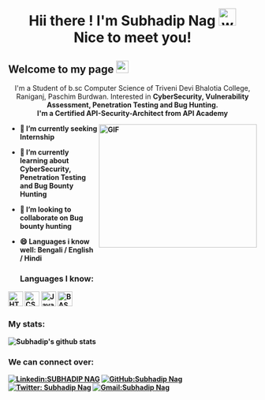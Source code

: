 <h1 align="center">Hii there ! I'm Subhadip Nag <img alt="wave" src="https://emojis.slackmojis.com/emojis/images/1626363216/47507/pepe-hacker.gif?1626363216" width="35"> <br> Nice to meet you!</h1>

<h2>Welcome to my page <img src="https://emojis.slackmojis.com/emojis/images/1497901371/2453/alert.gif?1497901371" width="25" /></h2>

<p align="center">I'm a Student of b.sc Computer Science of Triveni Devi Bhalotia College, Raniganj, Paschim Burdwan. Interested in <b>CyberSecurity, Vulnerability Assessment,  Penetration Testing and Bug Hunting.<br><strong>I'm a Certified API-Security-Architect from API Academy</strong></p>
  <img alt="GIF" src="https://media2.giphy.com/media/i4MAH84pqe2m2aVojc/200w.webp?cid=ecf05e474h58w774fu2kndwd3jfsgfomdznvo32lxyrukpbj&rid=200w.webp&ct=g" style="max-width:100%;" width="320" height="250" align="right">
  
  - 🔭 I’m currently seeking Internship
- 🌱 I’m currently learning about CyberSecurity, Penetration Testing and Bug Bounty Hunting
- 👯 I’m looking to collaborate on Bug bounty hunting
- 😄 Languages i know well: Bengali / English / Hindi
  
  <h3>Languages I know:</h3>
  
 <img alt="HTML5" src="https://img.shields.io/badge/html5%20-%23E34F26.svg?&style=for-the-badge&logo=html5&logoColor=white" height="30"> <img alt="CSS3" src="https://img.shields.io/badge/css3%20-%231572B6.svg?&style=for-the-badge&logo=css3&logoColor=white" height="30"> <img alt="Javascript" src="https://img.shields.io/badge/-Javascript-000?style=for-the-badge&logo=javascript" height="30"> <img alt="BASH" src="https://img.shields.io/badge/BASH%20-%23E34F26.svg?&style=for-the-badge&logo=bash5&logoColor=black" height="30">

<h3>My stats:</h3>

![Subhadip's github stats](https://github-readme-stats.vercel.app/api?username=SubhadipNag&show_icons=true&count_private=true&theme=tokyonight)

<h3>We can connect over:</h3>

[![Linkedin:SUBHADIP NAG](https://img.shields.io/badge/LinkedIn-SubhadipNag-blue?style=flat-square&logo=Linkedin&logoColor=white&link=https://www.linkedin.com/in/subhadip-nag-09/)](https://www.linkedin.com/in/subhadip-nag-09/)
[![GitHub:Subhadip Nag](https://img.shields.io/github/followers/SubhadipNag?label=follow&style=social)](https://github.com/SubhadipNag)
[![Twitter: Subhadip Nag](https://img.shields.io/twitter/follow/SubhadipNag?style=social)](https://twitter.com/mrl0s3r_09)
[![Gmail:Subhadip Nag](https://img.shields.io/badge/gmail-%23D14836.svg?&style=plastic&logo=gmail&logoColor=white)](mailto:infernotez0@gmail.com)
